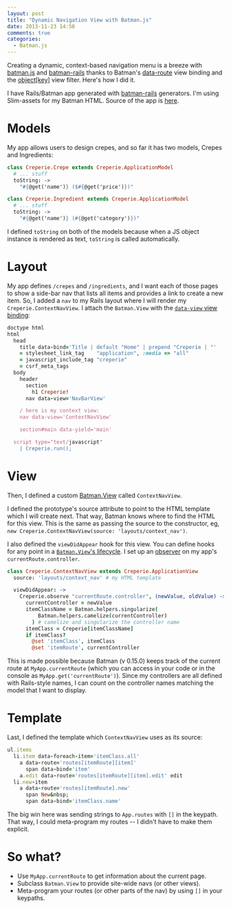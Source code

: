 ```yaml
---
layout: post
title: "Dynamic Navigation View with Batman.js"
date: 2013-11-23 14:50
comments: true
categories:
  - Batman.js
---
```


Creating a dynamic, context-based navigation menu is a breeze with [batman.js](http://batmanjs.org/) and [batman-rails](https://github.com/batmanjs/batman-rails) thanks to Batman's [data-route](http://batmanjs.org/docs/api/batman.view_bindings.html#data-route) view binding and the [object[key]](http://batmanjs.org/docs/api/batman.view_filters.html#value%5Bkey%5D_%3A_value) view filter. Here's how I did it.

<!-- more -->

I have Rails/Batman app generated with [batman-rails](https://github.com/batmanjs/batman-rails) generators. I'm using Slim-assets for my Batman HTML. Source of the app is [here](https://github.com/rmosolgo/batman-rails-example-crepes).

# Models

My app allows users to design crepes, and so far it has two models, Crepes and Ingredients:

```coffeescript /app/assets/javascripts/batman/models/crepe.js.coffee
class Creperie.Crepe extends Creperie.ApplicationModel
  # ... stuff
  toString: ->
    "#{@get('name')} ($#{@get('price')})"
```

```coffeescript /app/assets/javascripts/batman/models/ingredient.js.coffee
class Creperie.Ingredient extends Creperie.ApplicationModel
  # ... stuff
  toString: ->
    "#{@get('name')} (#{@get('category')})"
```

I defined `toString` on both of the models because when a JS object instance is rendered as text, `toString` is called automatically.

# Layout

My app defines `/crepes` and `/ingredients`, and I want each of those pages to show a side-bar nav that lists all items and provides a link to create a new item. So, I added a `nav` to my Rails layout where I will render my `Creperie.ContextNavView`. I attach the `Batman.View` with the [`data-view` view binding](http://batmanjs.org/docs/api/batman.view_bindings.html#data-view):

```ruby /app/views/layouts/batman.html.slim
doctype html
html
  head
    title data-bind='Title | default "Home" | prepend "Creperie | "'
    = stylesheet_link_tag    "application", :media => "all"
    = javascript_include_tag "creperie"
    = csrf_meta_tags
  body
    header
      section
        h1 Creperie!
      nav data-view='NavBarView'

    / here is my context view:
    nav data-view='ContextNavView'

    section#main data-yield='main'

  script type="text/javascript"
    | Creperie.run();
```

# View

Then, I defined a custom [Batman.View](http://batmanjs.org/docs/views.html) called `ContextNavView`.


I defined the prototype's source attribute to point to the HTML template which I will create next. That way, Batman knows where to find the HTML for this view. This is the same as passing the source to the constructor, eg, `new Creperie.ContextNavView(source: 'layouts/context_nav')`.


I also defined the `viewDidAppear` hook for this view. You can define hooks for any point in a [`Batman.View`'s lifecycle](http://batmanjs.org/docs/views.html). I set up an [observer](http://batmanjs.org/docs/api/batman.object.html#prototype_function_observe) on my app's `currentRoute.controller`.

```coffeescript /app/assets/javascripts/batman/views/context_nav_view.js.coffee
class Creperie.ContextNavView extends Creperie.ApplicationView
  source: 'layouts/context_nav' # my HTML template

  viewDidAppear: ->
    Creperie.observe "currentRoute.controller", (newValue, oldValue) ->
      currentController = newValue
      itemClassName = Batman.helpers.singularize(
          Batman.helpers.camelize(currentController)
        ) # camelize and singularize the controller name
      itemClass = Creperie[itemClassName]
      if itemClass?
        @set 'itemClass', itemClass
        @set 'itemRoute', currentController
```

This is made possible because Batman (v 0.15.0) keeps track of the current route at `MyApp.currentRoute` (which you can access in your code or in the console as `MyApp.get('currentRoute')`). Since my controllers are all defined with Rails-style names, I can count on the controller names matching the model that I want to display.

# Template

Last, I defined the template which `ContextNavView` uses as its source:

```ruby /app/assets/javascripts/batman/html/layouts/context_nav.html.slim
ul.items
  li.item data-foreach-item='itemClass.all'
    a data-route='routes[itemRoute][item]'
      span data-bind='item'
    a.edit data-route='routes[itemRoute][item].edit' edit
  li.new-item
    a data-route='routes[itemRoute].new'
      span New&nbsp;
      span data-bind='itemClass.name'
```

The big win here was sending strings to `App.routes` with `[]` in the keypath. That way, I could meta-program my routes -- I didn't have to make them explicit.

# So what?

- Use `MyApp.currentRoute` to get information about the current page.
- Subclass `Batman.View` to provide site-wide navs (or other views).
- Meta-program your routes (or other parts of the nav) by using `[]` in your keypaths.

